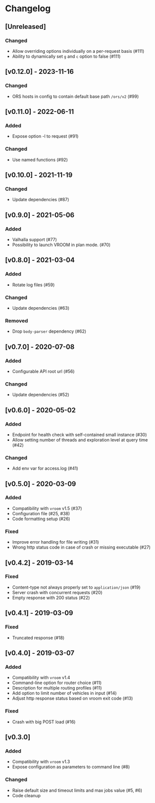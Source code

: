 # Changelog

## [Unreleased]

### Changed

- Allow overriding options individually on a per-request basis (#111)
- Ability to dynamically set `g` and `c` option to false (#111)

## [v0.12.0] - 2023-11-16

### Changed

- ORS hosts in config to contain default base path `/ors/v2` (#99)

## [v0.11.0] - 2022-06-11

### Added

- Expose option -l to request (#91)

### Changed

- Use named functions (#92)

## [v0.10.0] - 2021-11-19

### Changed

- Update dependencies (#87)

## [v0.9.0] - 2021-05-06

### Added

- Valhalla support (#77)
- Possibility to launch VROOM in plan mode. (#70)

## [v0.8.0] - 2021-03-04

### Added

- Rotate log files (#59)

### Changed

- Update dependencies (#63)

### Removed

- Drop `body-parser` dependency (#62)

## [v0.7.0] - 2020-07-08

### Added

- Configurable API root url (#56)

### Changed

- Update dependencies (#52)

## [v0.6.0] - 2020-05-02

### Added

- Endpoint for health check with self-contained small instance (#30)
- Allow setting number of threads and exploration level at query time (#42)

### Changed

- Add env var for access.log (#41)

## [v0.5.0] - 2020-03-09

### Added

- Compatibility with `vroom` v1.5 (#37)
- Configuration file (#25, #38)
- Code formatting setup (#26)

### Fixed

- Improve error handling for file writing (#31)
- Wrong http status code in case of crash or missing executable (#27)

## [v0.4.2] - 2019-03-14

### Fixed

- Content-type not always properly set to `application/json` (#19)
- Server crash with concurrent requests (#20)
- Empty response with 200 status (#22)

## [v0.4.1] - 2019-03-09

### Fixed

- Truncated response (#18)

## [v0.4.0] - 2019-03-07

### Added

- Compatibility with `vroom` v1.4
- Command-line option for router choice (#11)
- Description for multiple routing profiles (#11)
- Add option to limit number of vehicles in input (#14)
- Adjust http response status based on vroom exit code (#13)

### Fixed

- Crash with big POST load (#16)

## [v0.3.0]

### Added

- Compatibility with `vroom` v1.3
- Expose configuration as parameters to command line (#8)

### Changed

- Raise default size and timeout limits and max jobs value (#5, #6)
- Code cleanup
